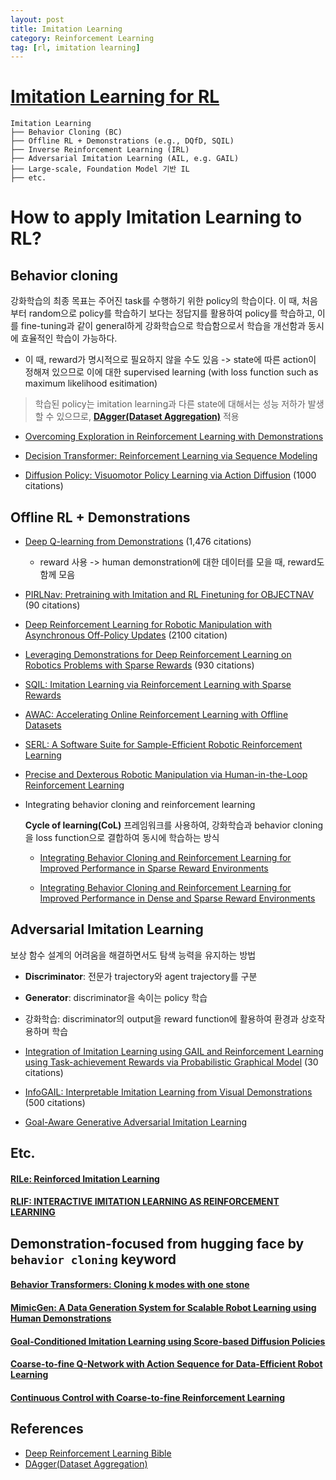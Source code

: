 ```yaml
---
layout: post
title: Imitation Learning
category: Reinforcement Learning
tag: [rl, imitation learning]
---
```



# [Imitation Learning for RL](https://web.stanford.edu/class/cs237b/pdfs/lecture/lecture_10111213.pdf)

```
Imitation Learning
├── Behavior Cloning (BC)
├── Offline RL + Demonstrations (e.g., DQfD, SQIL)
├── Inverse Reinforcement Learning (IRL)
├── Adversarial Imitation Learning (AIL, e.g. GAIL)
├── Large-scale, Foundation Model 기반 IL
├── etc.
```


# How to apply Imitation Learning to RL?


## Behavior cloning

강화학습의 최종 목표는 주어진 task를 수행하기 위한 policy의 학습이다. 이 때, 처음부터 random으로 policy를 학습하기 보다는 정답지를 활용하여 policy를 학습하고, 이를 fine-tuning과 같이 general하게 강화학습으로 학습함으로서 학습을 개선함과 동시에 효율적인 학습이 가능하다. 

* 이 때, reward가 명시적으로 필요하지 않을 수도 있음 -> state에 따른 action이 정해져 있으므로 이에 대한 supervised learning (with loss function such as maximum likelihood esitimation)

> 학습된 policy는 imitation learning과 다른 state에 대해서는 성능 저하가 발생할 수 있으므로, **[DAgger(Dataset Aggregation)](https://www.cs.cmu.edu/~mgormley/courses/10418/slides/lecture5-l2s.pdf)** 적용


* [Overcoming Exploration in Reinforcement Learning with Demonstrations](https://arxiv.org/pdf/1709.10089)

* [Decision Transformer: Reinforcement Learning via Sequence Modeling](https://arxiv.org/abs/2106.01345)

* [Diffusion Policy: Visuomotor Policy Learning via Action Diffusion](https://arxiv.org/abs/2303.04137) (1000 citations)

## Offline RL + Demonstrations

* [Deep Q-learning from Demonstrations](https://arxiv.org/abs/1704.03732) (1,476 citations)

    * reward 사용 -> human demonstration에 대한 데이터를 모을 때, reward도 함께 모음

* [PIRLNav: Pretraining with Imitation and RL Finetuning for OBJECTNAV](https://arxiv.org/pdf/2301.07302) (90 citations)

* [Deep Reinforcement Learning for Robotic Manipulation with Asynchronous Off-Policy Updates](https://arxiv.org/pdf/1610.00633) (2100 citation)

* [Leveraging Demonstrations for Deep Reinforcement Learning on Robotics Problems with Sparse Rewards](https://arxiv.org/pdf/1707.08817) (930 citations)

* [SQIL: Imitation Learning via Reinforcement Learning with Sparse Rewards](https://arxiv.org/abs/1905.11108)

* [AWAC: Accelerating Online Reinforcement Learning with Offline Datasets](https://arxiv.org/abs/2006.093590)

* [SERL: A Software Suite for Sample-Efficient Robotic Reinforcement Learning](https://arxiv.org/pdf/2401.16013)

* [Precise and Dexterous Robotic Manipulation via Human-in-the-Loop Reinforcement Learning](https://arxiv.org/pdf/2410.21845)

* Integrating behavior cloning and reinforcement learning

    **Cycle of learning(CoL)** 프레임워크를 사용하여, 강화학습과 behavior cloning을 loss function으로 결합하여 동시에 학습하는 방식


    * [Integrating Behavior Cloning and Reinforcement Learning for Improved Performance in Sparse Reward Environments](https://arxiv.org/pdf/1910.04281v1)

    * [Integrating Behavior Cloning and Reinforcement Learning for Improved Performance in Dense and Sparse Reward Environments](https://www.ifaamas.org/Proceedings/aamas2020/pdfs/p465.pdf)



## Adversarial Imitation Learning

보상 함수 설계의 어려움을 해결하면서도 탐색 능력을 유지하는 방법


* **Discriminator**: 전문가 trajectory와 agent trajectory를 구분
* **Generator**: discriminator을 속이는 policy 학습
* 강화학습: discriminator의 output을 reward function에 활용하여 환경과 상호작용하며 학습


* [Integration of Imitation Learning using GAIL and Reinforcement Learning using Task-achievement Rewards via Probabilistic Graphical Model](https://arxiv.org/abs/1907.02140) (30 citations)

* [InfoGAIL: Interpretable Imitation Learning from Visual Demonstrations](https://papers.nips.cc/paper/2017/file/2cd4e8a2ce081c3d7c32c3cde4312ef7-Paper.pdf) (500 citations)

* [Goal-Aware Generative Adversarial Imitation Learning](https://arxiv.org/abs/2209.10149)


## Etc.

#### [RILe: Reinforced Imitation Learning](https://arxiv.org/abs/2406.08472)


#### [RLIF: INTERACTIVE IMITATION LEARNING AS REINFORCEMENT LEARNING](https://arxiv.org/pdf/2311.12996)



## Demonstration-focused from hugging face by `behavior cloning` keyword

#### [Behavior Transformers: Cloning k modes with one stone](https://arxiv.org/pdf/2206.11251)

#### [MimicGen: A Data Generation System for Scalable Robot Learning using Human Demonstrations](https://arxiv.org/pdf/2310.17596)

#### [Goal-Conditioned Imitation Learning using Score-based Diffusion Policies](https://arxiv.org/pdf/2304.02532)

#### [Coarse-to-fine Q-Network with Action Sequence for Data-Efficient Robot Learning](https://arxiv.org/pdf/2411.12155)

#### [Continuous Control with Coarse-to-fine Reinforcement Learning](https://arxiv.org/pdf/2407.07787)

## References

* [Deep Reinforcement Learning Bible](https://wikidocs.net/book/7888)
* [DAgger(Dataset Aggregation)](https://www.cs.cmu.edu/~mgormley/courses/10418/slides/lecture5-l2s.pdf)

